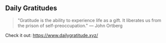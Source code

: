 ## Daily Gratitudes 

> "Gratitude is the ability to experience life as a gift. It liberates us from the prison of self-preoccupation." — John Ortberg

Check it out: https://www.dailygratitude.xyz/

